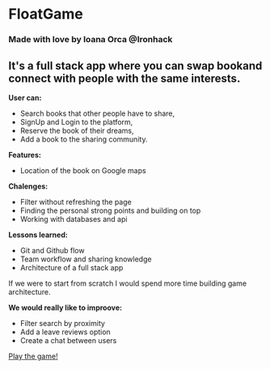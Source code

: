 # FloatGame

### Made with love by Ioana Orca @Ironhack

## **It's a** full stack app where you can swap bookand connect with people with the same interests.

**User can:** 
- Search books that other people have to share,
- SignUp and Login to the platform,
- Reserve the book of their dreams,
- Add a book to the sharing community.

**Features:** 
- Location of the book on Google maps

**Chalenges:**

- Filter without refreshing the page
- Finding the personal strong points and building on top
- Working with databases and api

**Lessons learned:**

- Git and Github flow
- Team workflow and sharing knowledge
- Architecture of a full stack app

If we were to start from scratch I would spend more time building game architecture.

**We would really like to improove:**

- Filter search by proximity
- Add a leave reviews option
- Create a chat between users

[Play the game!](https://book-barter-fullstack.herokuapp.com/)


